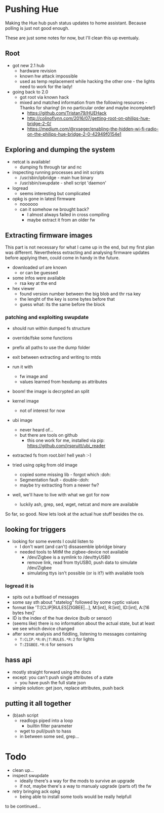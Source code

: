 Pushing Hue
===========

Making the Hue hub push status updates to home assistant.
Because polling is just not good enough.


These are just some notes for now, but I'll clean this up eventualy.

## Root

- got new 2.1 hub
  - hardware revision
  - known hw attack impossible
  - used as temp replacement while hacking the other one - the lights need to work for the lady!
- going back to 2.0
  - got root via known hack
  - mixed and matched information from the following resources - Thanks for sharing!
	(in no particular order and maybe incomplete!)
	- https://github.com/Tristan79/HUEHack
	- http://colinoflynn.com/2016/07/getting-root-on-philips-hue-bridge-2-0/ 
	- https://medium.com/@rxseger/enabling-the-hidden-wi-fi-radio-on-the-philips-hue-bridge-2-0-42949f0154e1

## Exploring and dumping the system

- netcat is available!
  - dumping fs through tar and nc
- inspecting running processes and init scripts
  - /usr/sbin/ipbridge - main hue binary
  - /usr/sbin/swupdate - shell script 'daemon'
- logread
  - seems interesting but complicated
- opkg is gone in latest firmware
  - noooooo
  - can it somehow ne brought back?
    - I almost always failed in cross compiling
    - maybe extract it from an older fw

## Extracting firmware images

This part is not necessary for what I came up in the end, but my first plan was different.
Nevertheless extracting and analysing firmware updates before applying then, could come
in handy in the future.

- downloaded url are known 
  - or can be guessed
- some infos were available
  - rsa key at the end
- hex viewer
  - found version number between the
    big blob and thr rsa key
  - the lenght of the key is some bytes before that 
  - guess what: its the same before the block

### patching and exploiting swupdate
- should run within dumped fs structure
- override/fske some functions
- prefix all paths to use the dump folder
- exit between extracting and writing to mtds

- run it with
  - fw image and
  - values learned from hexdump as attributes
- boom! the image is decrypted an split
- kernel image
  - not of interest for now
- ubi image
  - never heard of...
  - but there are tools on github
    - this one work for me, installed via pip: https://github.com/jrspruitt/ubi_reader
- extracted fs from root.bin! hell yeah :-)

- tried using opkg from old image
  - copied some missing lib - forgot which :doh:
  - Segmentation fault - double-:doh:
  - maybe try extracting from a newer fw?
- well, we'll have to live with what we got for now
  - luckily ash, grep, sed, wget, netcat and more are available


So far, so good. Now lets look at the actual hue stuff besides the os.

## looking for triggers

- looking for some events I could listen to
  - I don't want (and can't) dissasemble ipbridge binary
  - needed tools to MitM the zigbee-device not available
    - /dev/Zigbee is a symlink to /dev/ttyUSB0
    - remove link, read from ttyUSB0, push data to simulate /dev/Zigbee
    - simulating ttys isn't possible (or is it?) with available tools

### logread it is

- spits out a buttload of messages
- some say sth about "statelog" followed by some cyptic values
- format like 'T:[CLIP|RULES|ZIGBEE|...], M:[int], R:[int], ID:[int], A:[16 bytes hex]'
- ID is the index of the hue device (bulb or sensor)
- (seems like) there is no information about the actual state,
  but at least we see which device changed
- after some analysis and fiddling, listening to messages containing
  - `T:CLIP.*R:0\|T:RULES.*R:2` for lights
  - `T:ZIGBEE.*R:6` for sensors

## hass api

- mostly straight forward using the docs
- except: you can't push single attributes of a state
  - you have push the full state json
- simple solution: get json, replace attributes, push back

## putting it all together

- (b)ash script
  - readlogs piped into a loop
    - builtin filter parameter
  - wget to pull/push to hass
  - in between some sed, grep...


# Todo

- clean up...
- inspect swupdate
	- ideally there's a way for the mods to survive an upgrade
	- if not, maybe there's a way to manualy upgrade (parts of) the fw
- retry bringing ack opkg
  - being able to install some tools would be really helpfull


to be continued...
